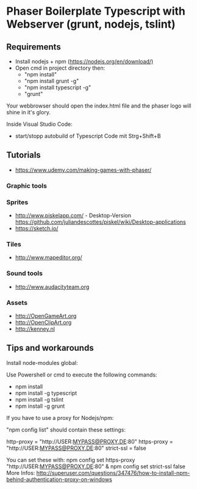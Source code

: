 # Phaser Boilerplate Typescript with Webserver (grunt, nodejs, tslint)

## Requirements

- Install nodejs + npm (<https://nodejs.org/en/download/)>
- Open cmd in project directory then:
  - "npm install"
  - "npm install grunt -g"
  - "npm install typescript -g"
  - "grunt"

Your webbrowser should open the index.html file and the phaser logo will shine in it's glory.

Inside Visual Studio Code:

- start/stopp autobuild of Typescript Code mit Strg+Shift+B

## Tutorials

- <https://www.udemy.com/making-games-with-phaser/>

### Graphic tools
### Sprites
- <http://www.piskelapp.com/>  - Desktop-Version https://github.com/juliandescottes/piskel/wiki/Desktop-applications
- <https://sketch.io/>

### Tiles
- http://www.mapeditor.org/

### Sound tools

- <http://www.audacityteam.org>

### Assets

- <http://OpenGameArt.org>
- <http://OpenClipArt.org>
- <http://kenney.nl>

## Tips and workarounds

Install node-modules global:

Use Powershell or cmd to execute the following commands:
- npm install
- npm install -g typescript
- npm install -g tslint
- npm install -g grunt

If you have to use a proxy for Nodejs/npm:

"npm config list" should contain these settings:

http-proxy = "http://USER:MYPASS@PROXY.DE:80"
https-proxy = "http://USER:MYPASS@PROXY.DE:80"
strict-ssl = false

You can set these with: npm config set https-proxy "http://USER:MYPASS@PROXY.DE:80" & npm config set strict-ssl false
More Infos: http://superuser.com/questions/347476/how-to-install-npm-behind-authentication-proxy-on-windows
